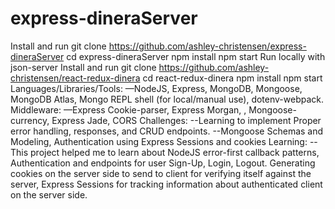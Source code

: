 # express-dineraServer
Install and run git clone https://github.com/ashley-christensen/express-dineraServer
cd express-dineraServer
npm install
npm start 
Run locally with json-server
Install and run git clone https://github.com/ashley-christensen/react-redux-dinera
cd react-redux-dinera
npm install
npm start
Languages/Libraries/Tools: —NodeJS, Express, MongoDB, Mongoose, MongoDB Atlas, Mongo REPL shell (for local/manual use), dotenv-webpack. 
Middleware: —Express Cookie-parser, Express Morgan, , Mongoose-currency, Express Jade, CORS
Challenges: --Learning to implement Proper error handling, responses, and CRUD endpoints. --Mongoose Schemas and Modeling, Authentication using Express Sessions and cookies
Learning: --This project helped me to learn about NodeJS error-first callback patterns, Authentication and endpoints for user Sign-Up, Login, Logout. Generating cookies on the server side to send to client for verifying itself against the server, Express Sessions for tracking information about authenticated client on the server side.
